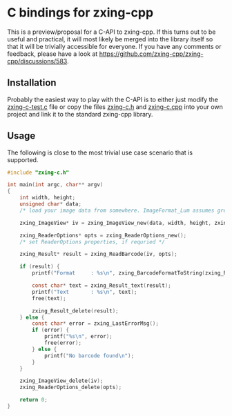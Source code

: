 # C bindings for zxing-cpp

This is a preview/proposal for a C-API to zxing-cpp. If this turns out to be useful and practical, it will most likely be merged into the library itself so that it will be trivially accessible for everyone. If you have any comments or feedback, please have a look at https://github.com/zxing-cpp/zxing-cpp/discussions/583.

## Installation

Probably the easiest way to play with the C-API is to either just modify the [zxing-c-test.c](https://github.com/zxing-cpp/zxing-cpp/blob/master/wrappers/c/zxing-c-test.c) file or copy the files [zxing-c.h](https://github.com/zxing-cpp/zxing-cpp/blob/master/wrappers/c/zxing-c.h) and [zxing-c.cpp](https://github.com/zxing-cpp/zxing-cpp/blob/master/wrappers/c/zxing-c.cpp) into your own project and link it to the standard zxing-cpp library.

## Usage

The following is close to the most trivial use case scenario that is supported.

```c
#include "zxing-c.h"

int main(int argc, char** argv)
{
	int width, height;
	unsigned char* data;
	/* load your image data from somewhere. ImageFormat_Lum assumes grey scale image data. */

	zxing_ImageView* iv = zxing_ImageView_new(data, width, height, zxing_ImageFormat_Lum, 0, 0);

	zxing_ReaderOptions* opts = zxing_ReaderOptions_new();
	/* set ReaderOptions properties, if requried */

	zxing_Result* result = zxing_ReadBarcode(iv, opts);

	if (result) {
		printf("Format     : %s\n", zxing_BarcodeFormatToString(zxing_Result_format(result)));

		const char* text = zxing_Result_text(result);
		printf("Text       : %s\n", text);
		free(text);

		zxing_Result_delete(result);
	} else {
		const char* error = zxing_LastErrorMsg();
		if (error) {
			printf("%s\n", error);
			free(error);
		} else {
			printf("No barcode found\n");
		}
	}

	zxing_ImageView_delete(iv);
	zxing_ReaderOptions_delete(opts);

	return 0;
}
```

